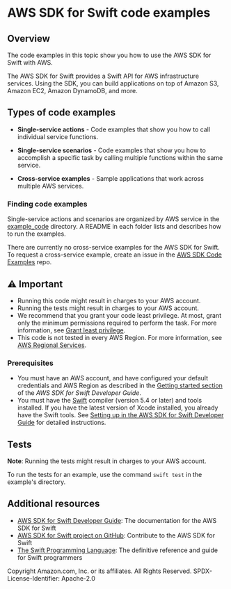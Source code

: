 # AWS SDK for Swift code examples
## Overview
The code examples in this topic show you how to use the AWS SDK for Swift with AWS.

The AWS SDK for Swift provides a Swift API for AWS infrastructure services. Using the SDK, you can build applications on top of Amazon S3, Amazon EC2, Amazon DynamoDB, and more.

## Types of code examples
* **Single-service actions** - Code examples that show you how to call individual service functions.

* **Single-service scenarios** - Code examples that show you how to accomplish a specific task by calling multiple functions within the same service.

* **Cross-service examples** - Sample applications that work across multiple AWS services.

### Finding code examples
Single-service actions and scenarios are organized by AWS service in the
[example_code](https://github.com/awsdocs/aws-doc-sdk-examples/tree/main/swift/example_code/)
directory. A README in each folder lists and describes how to run the examples.

There are currently no cross-service examples for the AWS SDK for Swift. To request a cross-service example, create an issue in the [AWS SDK Code Examples](https://github.com/awsdocs/aws-doc-sdk-examples/) repo.

## ⚠️ Important
* Running this code might result in charges to your AWS account. 
* Running the tests might result in charges to your AWS account.
*  We recommend that you grant your code least privilege. At most, grant only the minimum permissions required to perform the task. For more information, see [Grant least privilege](https://docs.aws.amazon.com/IAM/latest/UserGuide/best-practices.html#grant-least-privilege). 
* This code is not tested in every AWS Region. For more information, see [AWS Regional Services](https://aws.amazon.com/about-aws/global-infrastructure/regional-product-services).

### Prerequisites
* You must have an AWS account, and have configured your default credentials and AWS Region as described in the [Getting started section](https://docs.aws.amazon.com/sdk-for-swift/latest/developer-guide/getting-started.html) of the _AWS SDK for Swift Developer Guide_.
* You must have the [Swift](https://www.swift.org/) compiler (version 5.4 or later) and tools installed. If you have the latest version of Xcode installed, you already have the Swift tools. See [Setting up in the AWS SDK for Swift Developer Guide](https://docs.aws.amazon.com/sdk-for-swift/latest/developer-guide/setting-up.html) for  detailed instructions.

## Tests
**Note**: Running the tests might result in charges to your AWS account.

To run the tests for an example, use the command `swift test` in the example's directory.

## Additional resources
* [AWS SDK for Swift Developer Guide](https://docs.aws.amazon.com/sdk-for-swift/latest/developer-guide): The documentation for the AWS SDK for Swift
* [AWS SDK for Swift project on
  GitHub](https://github.com/awslabs/aws-sdk-swift): Contribute to the AWS SDK
  for Swift
* [The Swift Programming Language](https://docs.swift.org/swift-book): The
  definitive reference and guide for Swift programmers

Copyright Amazon.com, Inc. or its affiliates. All Rights Reserved. SPDX-License-Identifier: Apache-2.0
